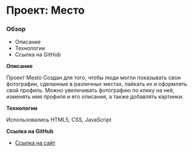# Проект: Место

### Обзор
* Описание
* Технологии
* Ссылка на GitHub

**Описание**

Проект Mesto Создан для того, чтобы люди могли показывать свои фотографии, сделанные в различных местах, лайкать их и оформлять свой профиль. Можно увеличивать фотографию по клику на неё, изменять имя профиля и его описания, а также добавлять картинки.


**Технологии**

Использовались HTML5, CSS, JavaScript

**Ссылка на GitHub**
* [Ссылка на сайт](https://dbulyk.github.io/mesto-project/)

